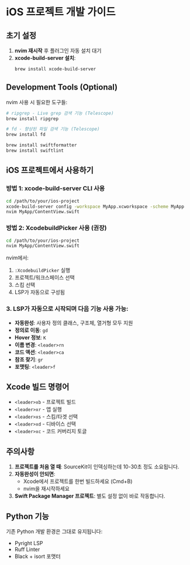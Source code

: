 # iOS 프로젝트 개발 가이드

## 초기 설정

1. **nvim 재시작** 후 플러그인 자동 설치 대기
2. **xcode-build-server 설치**:
   ```bash
   brew install xcode-build-server
   ```

## Development Tools (Optional)
nvim 사용 시 필요한 도구들:
```bash
# ripgrep - Live grep 검색 기능 (Telescope)
brew install ripgrep

# fd - 향상된 파일 검색 기능 (Telescope)
brew install fd

brew install swiftformatter
brew install swiftlint
```

## iOS 프로젝트에서 사용하기

### 방법 1: xcode-build-server CLI 사용
```bash
cd /path/to/your/ios-project
xcode-build-server config -workspace MyApp.xcworkspace -scheme MyApp
nvim MyApp/ContentView.swift
```

### 방법 2: XcodebuildPicker 사용 (권장)
```bash
cd /path/to/your/ios-project
nvim MyApp/ContentView.swift
```

nvim에서:
1. `:XcodebuildPicker` 실행
2. 프로젝트/워크스페이스 선택
3. 스킴 선택
4. LSP가 자동으로 구성됨

### 3. LSP가 자동으로 시작되며 다음 기능 사용 가능:
- **자동완성**: 사용자 정의 클래스, 구조체, 열거형 모두 지원
- **정의로 이동**: `gd`
- **Hover 정보**: `K`
- **이름 변경**: `<leader>rn`
- **코드 액션**: `<leader>ca`
- **참조 찾기**: `gr`
- **포맷팅**: `<leader>f`

## Xcode 빌드 명령어

- `<leader>xb` - 프로젝트 빌드
- `<leader>xr` - 앱 실행
- `<leader>xs` - 스킴/타겟 선택
- `<leader>xd` - 디바이스 선택
- `<leader>xc` - 코드 커버리지 토글

## 주의사항

1. **프로젝트를 처음 열 때**: SourceKit이 인덱싱하는데 10-30초 정도 소요됩니다.
2. **자동완성이 안되면**:
   - Xcode에서 프로젝트를 한번 빌드하세요 (Cmd+B)
   - nvim을 재시작하세요
3. **Swift Package Manager 프로젝트**: 별도 설정 없이 바로 작동합니다.

## Python 기능

기존 Python 개발 환경은 그대로 유지됩니다:
- Pyright LSP
- Ruff Linter
- Black + isort 포맷터
